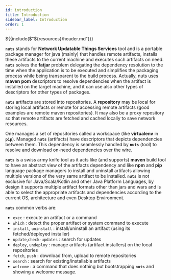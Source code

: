 ```yaml
---
id: introduction
title: Introduction
sidebar_label: Introduction
order: 1
---
```


${{include($"${resources}/header.md")}}

**```nuts```** stands for **Network Updatable Things Services** tool and is a portable package manager for java (mainly) that handles remote artifacts, installs these artifacts to the current machine and executes such artifacts on need.
**```nuts```** solves the **fatjar** problem delegating the dependency resolution to the time when the application is to be executed and
simplifies the packaging process while being transparent to the build process. Actually, nuts uses **maven** **pom** descriptors to resolve
dependencies when the artifact is installed on the target machine, and it can use also other types of descriptors for other types of packages.

**```nuts```** artifacts are  stored  into repositories. A  **repository**  may be local for  storing local artifacts or remote for accessing remote artifacts (good examples  are  remote maven  repositories). It may also be a proxy repository so that remote artifacts are fetched and cached locally to save network resources.

One manages a set of repositories called a  workspace (like **virtualenv** in **```pip```**). Managed **```nuts```**  (artifacts)  have descriptors that depicts dependencies between them. This dependency is seamlessly handled by  **```nuts```**  (tool) to resolve and download on-need dependencies over the wire.

**```nuts```** is a swiss army knife tool as it acts like (and supports) **maven** build tool to have an abstract view of the artifacts
dependency and like  **npm** and **pip** language package managers to  install and uninstall artifacts allowing multiple versions of the very
same artifact to  be installed. **```nuts```** is not exclusive for Java/Scala/Kotlin and other Java Platform Languages, by design it supports
multiple artifact formats other than jars and wars and is able to select the appropriate artifacts and dependencies according to the current OS, architecture and even Desktop Environment.



**```nuts```** common verbs are:

+ ```exec```               : execute an artifact or a command
+ ```which```              : detect the proper artifact or system command to execute
+ ```install```, ```uninstall``` : install/uninstall an artifact (using its fetched/deployed installer)
+ ```update```,```check-updates```  : search for updates
+ ```deploy```, ```undeploy```   : manage artifacts (artifact installers) on the local repositories
+ ```fetch```, ```push```        : download from, upload to remote repositories
+ ```search```             : search for existing/installable artifacts
+ ```welcome```            : a command that does nothing but bootstrapping **```nuts```** and showing a welcome message.
